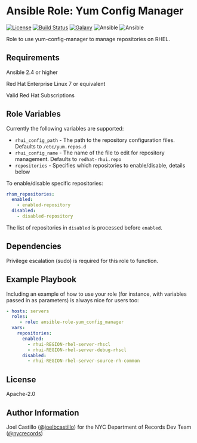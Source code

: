 Ansible Role: Yum Config Manager
=========

[![License](https://img.shields.io/badge/license-Apache-green.svg?style=flat)](https://raw.githubusercontent.com/nycrecords/ansible-role-nginx/master/LICENSE)
[![Build Status](https://travis-ci.com/nycrecords/ansible-role-yum_config_manager.svg?branch=master)](https://travis-ci.org/nycrecords/ansible-role-yum_config_manager)
[![Galaxy](https://img.shields.io/badge/galaxy-nycrecords.yum_config_manager-blue.svg)](https://galaxy.ansible.com/nycrecords/yum_config_manager)
![Ansible](https://img.shields.io/ansible/role/d/44625.svg)
![Ansible](https://img.shields.io/badge/dynamic/json.svg?label=min_ansible_version&url=https%3A%2F%2Fgalaxy.ansible.com%2Fapi%2Fv1%2Froles%2F44625%2F&query=$.min_ansible_version)

Role to use yum-config-manager to manage repositories on RHEL.

Requirements
------------

Ansible 2.4 or higher

Red Hat Enterprise Linux 7 or equivalent

Valid Red Hat Subscriptions

Role Variables
--------------

Currently the following variables are supported:

* `rhui_config_path` - The path to the repository configuration files. Defaults to `/etc/yum.repos.d`
* `rhui_config_name` - The name of the file to edit for repository management. Defaults to `redhat-rhui.repo`
* `repositories` - Specifies which repositories to enable/disable, details below

To enable/disable specific repositories:

```yaml
rhsm_repositories:
  enabled:
    - enabled-repository
  disabled:
    - disabled-repository
```

The list of repositories in `disabled` is processed before `enabled`.

Dependencies
------------

Privilege escalation (sudo) is required for this role to function.

Example Playbook
----------------

Including an example of how to use your role (for instance, with variables passed in as parameters) is always nice for users too:

```yaml
- hosts: servers
  roles:
     - role: ansible-role-yum_config_manager
  vars:
    repositories:
      enabled:
        - rhui-REGION-rhel-server-rhscl
        - rhui-REGION-rhel-server-debug-rhscl
      disabled: 
        - rhui-REGION-rhel-server-source-rh-common
```

License
-------

Apache-2.0

Author Information
------------------

Joel Castillo ([@joelbcastillo](https://github.com/joelbcastillo)) for the NYC Department of Records Dev Team ([@nycrecords](https://github.com/nycrecords))